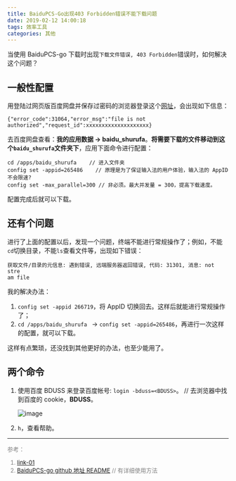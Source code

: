 ```yaml
---
title: BaiduPCS-Go出现403 Forbidden错误不能下载问题
date: 2019-02-12 14:00:18
tags: 效率工具
categories: 其他
---
```


当使用 BaiduPCS-go 下载时出现`下载文件错误, 403 Forbidden`错误时，如何解决这个问题？
<!--more-->

## 一般性配置

用登陆过网页版百度网盘并保存过密码的浏览器登录这个[网址](http://pcs.baidu.com/rest/2.0/pcs/file?app_id=265486&method=list&path=%2F)，会出现如下信息：

```
{"error_code":31064,"error_msg":"file is not authorized","request_id":xxxxxxxxxxxxxxxxxxxx}
```

去百度网盘查看：**我的应用数据 -> baidu_shurufa**。**将需要下载的文件移动到这个`baidu_shurufa`文件夹下**，应用下面命令进行配置：

```
cd /apps/baidu_shurufa    // 进入文件夹
config set -appid=265486    // 原理是为了保证输入法的用户体验，输入法的 AppID 不会限速?
config set -max_parallel=300 // 非必须。最大并发量 = 300，提高下载速度。
```
配置完成后就可以下载。

## 还有个问题

进行了上面的配置以后，发现一个问题，终端不能进行常规操作了；例如，不能`cd`切换目录，不能`ls`查看文件等，出现如下错误：
```
获取文件/目录的元信息: 遇到错误, 远端服务器返回错误, 代码: 31301, 消息: not stre
am file
```
我的解决办法：

1. `config set -appid 266719`，将 AppID 切换回去。这样后就能进行常规操作了；
2. `cd /apps/baidu_shurufa ` -> `config set -appid=265486`，再进行一次这样的配置，就可以下载。

这样有点繁琐，还没找到其他更好的办法，也至少能用了。

## 两个命令


1. 使用百度 BDUSS 来登录百度帐号: `login -bduss=<BDUSS>`。   // 去浏览器中找到百度的 cookie，**BDUSS**。

    ![image](http://image.huvjie.com/190212-01_img01.jpg)

2. `h`，查看帮助。

---
<font size=2 color="gray">
参考：  

1. [link-01](https://blog.csdn.net/a564126786/article/details/85948412)  
2. [BaiduPCS-go github 地址 README](https://github.com/iikira/BaiduPCS-Go)   // 有详细使用方法
</font>